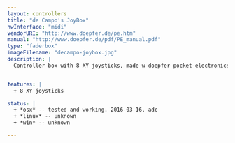 ```yaml
---
layout: controllers
title: "de Campo's JoyBox"
hwInterface: "midi"
vendorURI: "http://www.doepfer.de/pe.htm"
manual: "http://www.doepfer.de/pdf/PE_manual.pdf"
type: "faderbox"
imageFilename: "decampo-joybox.jpg"
description: |
  Controller box with 8 XY joysticks, made w doepfer pocket-electronics kit.


features: |
  + 8 XY joysticks

status: |
  + *osx* -- tested and working. 2016-03-16, adc
  + *linux* -- unknown
  + *win* -- unknown

---
```

